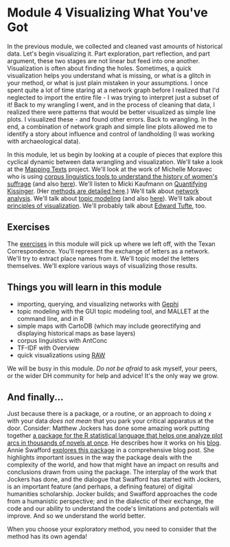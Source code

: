 Module 4 Visualizing What You've Got
=============

In the previous module, we collected and cleaned vast amounts of historical data. Let's begin visualizing it. Part exploration, part reflection, and part argument, these two stages are not linear but feed into one another. Visualization is often about finding the holes. Sometimes, a quick visualization helps you understand what is missing, or what is a glitch in your method, or what is just plain mistaken in your assumptions. I once spent quite a lot of time staring at a network graph before I realized that I'd neglected to import the entire file - I was trying to interpret just a subset of it! Back to my wrangling I went, and in the process of cleaning that data, I realized there were patterns that would be better visualized as simple line plots. I visualized these - and found other errors. Back to wrangling. In the end, a combination of network graph and simple line plots allowed me to identify a story about influence and control of landholding (I was working with archaeological data).

In this module, let us begin by looking at a couple of pieces that explore this cyclical dynamic between data wrangling and visualization. We'll take a look at the [Mapping Texts](http://mappingtexts.stanford.edu/whitepaper/MappingTexts_WhitePaper.pdf) project. We'll look at the work of Michelle Moravec who is using [corpus linguistics tools to understand the history of women's suffrage](http://historyinthecity.blogspot.ca/2013/12/corpus-linguistics-for-historians.html) (and also [here](http://historyinthecity.blogspot.ca/2013/12/visualizing-gender-in-history-of-woman.html)). We'll listen to Micki Kaufmann on [Quantifying Kissinger](http://scholarslab.org/announcements/podcast-micki-kaufman-on-quantifying-kissinger/). (Her [methods are detailed here](http://blog.quantifyingkissinger.com/category/methods/).) We'll talk about [network analysis](http://www.scottbot.net/HIAL/?tag=network-analysis). We'll talk about [topic modeling](http://humanities.uva.nl/~mkoolen1/materials/KB_Mallet_2015/KB_Mallet.html) (and also [here](http://sappingattention.blogspot.ca/2012/11/when-you-have-mallet-everything-looks.html)). We'll talk about [principles of visualization](http://www.themacroscope.org/?page_id=469). We'll probably talk about [Edward Tufte](http://en.wikipedia.org/wiki/Edward_Tufte), too.

## Exercises

The [exercises](/exercises.md) in this module will pick up where we left off, with the Texan Correspondence. You'll represent the exchange of letters as a network. We'll try to extract place names from it. We'll topic model the letters themselves. We'll explore various ways of visualizing those results.

## Things you will learn in this module

+ importing, querying, and visualizing networks with [Gephi](http:/gephi.org)
+ topic modeling with the GUI topic modeling tool, and MALLET at the command line, and in R
+ simple maps with CartoDB (which may include georectifying and displaying historical maps as base layers)
+ corpus linguistics with AntConc
+ TF-IDF with Overview
+ quick visualizations using [RAW](http://raw.densitydesign.org/) 

We will be busy in this module. *Do not be afraid* to ask myself, your peers, or the wider DH community for help and advice! It's the only way we grow.

## And finally...

Just because there is a package, or a routine, or an approach to doing _x_ with your data *does not mean* that you park your critical apparatus at the door. Consider: Matthew Jockers has done some amazing work putting together [a package for the R statistical language that helps one analyze plot arcs in thousands of novels at once](https://github.com/mjockers/syuzhet/). He describes how it works on his [blog](http://www.matthewjockers.net/2015/02/02/syuzhet/). Annie Swafford [explores this package](https://annieswafford.wordpress.com/2015/03/02/syuzhet/) in a comprehensive blog post. She highlights important issues in the way the package deals with the complexity of the world, and how that might have an impact on results and conclusions drawn from using the package. The interplay of the work that Jockers has done, and the dialogue that Swafford has started with Jockers, is an important feature (and perhaps, a defining feature) of digital humanities scholarship. Jocker builds; and Swafford approaches the code from a humanistic perspective; and in the dialectic of their exchange, the code and our ability to understand the code's limitations and potentials will improve. And so we understand the world better.

When you choose your exploratory method, you need to consider that the method has its own agenda!
